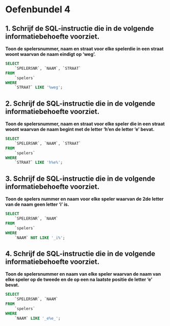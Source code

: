 # Oefenbundel 4

## 1. Schrijf de SQL-instructie die in de volgende informatiebehoefte voorziet.

**Toon de spelersnummer, naam en straat voor elke spelerdie in een straat woont waarvan de naam eindigt op ‘weg’.**

```sql
SELECT 
    `SPELERSNR`, `NAAM`, `STRAAT`
FROM
    `spelers`
WHERE
    `STRAAT` LIKE '%weg';
```

## 2. Schrijf de SQL-instructie die in de volgende informatiebehoefte voorziet.

**Toon de spelersnummer, naam en straat voor elke speler die in een straat woont waarvan de naam begint met de letter ‘h’en de letter ‘e’ bevat.**

```sql
SELECT 
    `SPELERSNR`, `NAAM`, `STRAAT`
FROM
    `spelers`
WHERE
    `STRAAT` LIKE 'h%e%';
```

## 3. Schrijf de SQL-instructie die in de volgende informatiebehoefte voorziet.

**Toon de spelers nummer en naam voor elke speler waarvan de 2de letter van de naam geen letter ‘i’ is.**

```sql
SELECT 
    `SPELERSNR`, `NAAM`
FROM
    `spelers`
WHERE
    `NAAM` NOT LIKE '_i%';
```

## 4. Schrijf de SQL-instructie die in de volgende informatiebehoefte voorziet.

**Toon de spelersnummer en naam van elke speler waarvan de naam van elke speler op de tweede en de op een na laatste positie de letter ‘e’ bevat.**

```sql
SELECT 
    `SPELERSNR`, `NAAM`
FROM
    `spelers`
WHERE
    `NAAM` LIKE '_e%e_';
```
